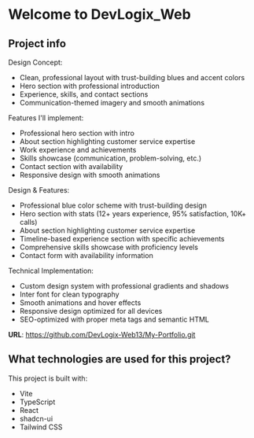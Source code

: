 # Welcome to DevLogix_Web

## Project info

Design Concept:
- Clean, professional layout with trust-building blues and accent colors
- Hero section with professional introduction
- Experience, skills, and contact sections
- Communication-themed imagery and smooth animations

Features I'll implement:
- Professional hero section with intro
- About section highlighting customer service expertise
- Work experience and achievements
- Skills showcase (communication, problem-solving, etc.)
- Contact section with availability
- Responsive design with smooth animations

Design & Features:
* Professional blue color scheme with trust-building design
* Hero section with stats (12+ years experience, 95% satisfaction, 10K+ calls)
* About section highlighting customer service expertise
* Timeline-based experience section with specific achievements
* Comprehensive skills showcase with proficiency levels
* Contact form with availability information

Technical Implementation:
* Custom design system with professional gradients and shadows
* Inter font for clean typography
* Smooth animations and hover effects
* Responsive design optimized for all devices
* SEO-optimized with proper meta tags and semantic HTML

**URL**: https://github.com/DevLogix-Web13/My-Portfolio.git

## What technologies are used for this project?

This project is built with:
- Vite
- TypeScript
- React
- shadcn-ui
- Tailwind CSS


